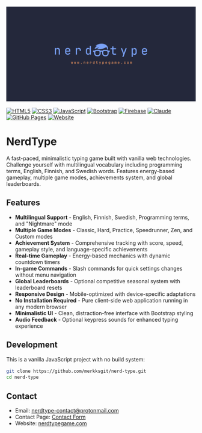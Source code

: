![nerdtype](./images/nt-logo-text-link.png)

[![HTML5](https://img.shields.io/badge/HTML5-E34F26?logo=html5&logoColor=white)](#)
[![CSS3](https://img.shields.io/badge/CSS3-1572B6?logo=css3&logoColor=white)](#)
[![JavaScript](https://img.shields.io/badge/JavaScript-F7DF1E?logo=javascript&logoColor=black)](#)
[![Bootstrap](https://img.shields.io/badge/Bootstrap-7952B3?logo=bootstrap&logoColor=white)](#)
[![Firebase](https://img.shields.io/badge/Firebase-039BE5?logo=Firebase&logoColor=white)](#)
[![Claude](https://img.shields.io/badge/Claude-D97757?logo=claude&logoColor=fff)](#)
[![GitHub Pages](https://img.shields.io/badge/GitHub%20Pages-222222?logo=github&logoColor=white)](#)
[![Website](https://img.shields.io/website-up-down-green-red/http/shields.io.svg)](https://shields.io/)

# NerdType

A fast-paced, minimalistic typing game built with vanilla web technologies. Challenge yourself with multilingual vocabulary including programming terms, English, Finnish, and Swedish words. Features energy-based gameplay, multiple game modes, achievements system, and global leaderboards.

## Features

- **Multilingual Support** - English, Finnish, Swedish, Programming terms, and "Nightmare" mode
- **Multiple Game Modes** - Classic, Hard, Practice, Speedrunner, Zen, and Custom modes
- **Achievement System** - Comprehensive tracking with score, speed, gameplay style, and language-specific achievements
- **Real-time Gameplay** - Energy-based mechanics with dynamic countdown timers
- **In-game Commands** - Slash commands for quick settings changes without menu navigation
- **Global Leaderboards** - Optional competitive seasonal system with leaderboard resets
- **Responsive Design** - Mobile-optimized with device-specific adaptations
- **No Installation Required** - Pure client-side web application running in any modern browser
- **Minimalistic UI** - Clean, distraction-free interface with Bootstrap styling
- **Audio Feedback** - Optional keypress sounds for enhanced typing experience

## Development

This is a vanilla JavaScript project with no build system:

```bash
git clone https://github.com/merkksgit/nerd-type.git
cd nerd-type
```

## Contact

- Email: nerdtype-contact@protonmail.com
- Contact Page: [Contact Form](https://www.nerdtypegame.com/pages/contact.html)
- Website: [nerdtypegame.com](https://www.nerdtypegame.com)
